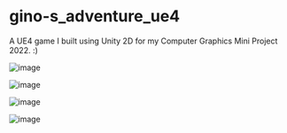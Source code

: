 # gino-s_adventure_ue4

A UE4 game I built using Unity 2D for my Computer Graphics Mini Project 2022. :) 

![image](https://github.com/prathamvy/gino-s_adventure_ue4/assets/100375062/cc7fc3a7-3f43-4774-8d1c-ea816be75b8f)

![image](https://github.com/prathamvy/gino-s_adventure_ue4/assets/100375062/1c1dd3d4-5a08-4153-96bc-dabf7604f24f)

![image](https://github.com/prathamvy/gino-s_adventure_ue4/assets/100375062/c6f9771f-381a-409b-a3a9-493bb94505b3)

![image](https://github.com/prathamvy/gino-s_adventure_ue4/assets/100375062/a8efba20-b0f9-4c30-88a6-c60e683011da)
